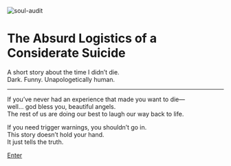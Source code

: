 ![soul-audit](https://img.shields.io/badge/soul--audit-technically%20alive-blueviolet)

# The Absurd Logistics of a Considerate Suicide

A short story about the time I didn’t die.  
Dark. Funny. Unapologetically human.

---

If you’ve never had an experience that made you want to die—  
well… god bless you, beautiful angels.  
The rest of us are doing our best to laugh our way back to life.

If you need trigger warnings, you shouldn’t go in.  
This story doesn’t hold your hand.  
It just tells the truth.

[Enter](./the-absurd-logistics-of-a-considerate-suicide.md)
